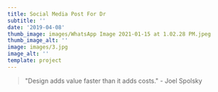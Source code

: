 ```yaml
---
title: Social Media Post For Dr
subtitle: ''
date: '2019-04-08'
thumb_image: images/WhatsApp Image 2021-01-15 at 1.02.28 PM.jpeg
thumb_image_alt: ''
image: images/3.jpg
image_alt: ''
template: project
---
```



> "Design adds value faster than it adds costs." - Joel Spolsky

